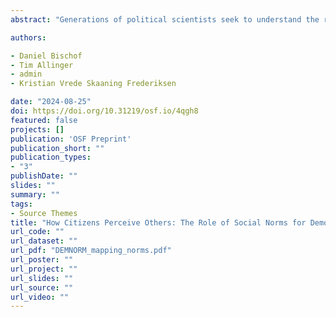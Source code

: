 ```yaml
---
abstract: "Generations of political scientists seek to understand the relationship between citizens' democratic values and democratic stability. The key premise of this research tradition is that democratic societies live on a ``social consensus'' over a set of democratic values; a democratic norm. Yet, until today scholarship has neither carefully theorized the role of nor measured the social nature of this consensus. Building on research in social psychology, we conceptualize democratic norms as social norms: citizens may think that most people in democracies support its institutions (descriptive norm) and also that one ought to do so (injunctive norm). We then measure these perceptions across 14 countries using nationally representative surveys covering 31% of the world's population. We find that citizens have a strong perception of social democratic norms; however, mostly on abstract forms of support. Using a vignette experiment we also reveal that respondents' preferences are conditional on their perception of social norms. Our research has important implications for research on democracy showcasing the role social norms play to craft democratic support in our societies."

authors:

- Daniel Bischof
- Tim Allinger
- admin
- Kristian Vrede Skaaning Frederiksen

date: "2024-08-25"
doi: https://doi.org/10.31219/osf.io/4qgh8
featured: false
projects: []
publication: 'OSF Preprint'
publication_short: ""
publication_types:
- "3"
publishDate: ""
slides: ""
summary: ""
tags:
- Source Themes
title: "How Citizens Perceive Others: The Role of Social Norms for Democracies" 
url_code: ""
url_dataset: ""
url_pdf: "DEMNORM_mapping_norms.pdf"
url_poster: ""
url_project: ""
url_slides: ""
url_source: ""
url_video: ""
---
```


